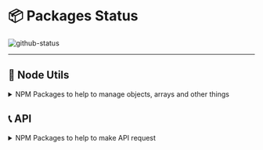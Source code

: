 #  :package: Packages Status

![github-status](https://user-images.githubusercontent.com/39351850/94375002-cf941a80-00e6-11eb-8b3a-4886c3cead6d.png)

---

##  :wrench: Node Utils

<details>
 <summary>NPM Packages to help to manage objects, arrays and other things</summary>

  ### :x: Press-F
  ![NPM Version](https://img.shields.io/npm/v/press-f.svg)
  ![NPM downloads](https://img.shields.io/npm/dm/press-f.svg)
  ![NPM bundle size](https://img.shields.io/bundlephobia/min/press-f)
  ![Tests Status](https://github.com/gastonpereyra/press-f/workflows/Build%20Status/badge.svg)
  [![Coverage Status](https://img.shields.io/coveralls/github/gastonpereyra/press-f/master.svg)](https://coveralls.io/r/gastonpereyra/press-f?branch=master)
  ![Last Version Status](https://github.com/gastonpereyra/packages-status/workflows/Press-F-Status/badge.svg)

  - **Description**: When an Error happens, press "f" to pay respect.
  - **Real Description**: It's an Error Wrapper to add a custom Error Name.
  - [**NPM Link**](https://www.npmjs.com/package/press-f)
  - [**Repository Link**](https://github.com/gastonpereyra/press-f)

  ### :hocho: Objects-Normalizer
  ![NPM Version](https://img.shields.io/npm/v/objects-normalizer.svg)
  ![NPM downloads](https://img.shields.io/npm/dm/objects-normalizer.svg)
  ![NPM bundle size](https://img.shields.io/bundlephobia/min/objects-normalizer)
  ![Tests Status](https://github.com/gastonpereyra/objects-normalizer/workflows/Build%20Status/badge.svg)
  [![Coverage Status](https://img.shields.io/coveralls/github/gastonpereyra/objects-normalizer/master.svg)](https://coveralls.io/r/gastonpereyra/objects-normalizer?branch=master)
  ![Last Version Status](https://github.com/gastonpereyra/packages-status/workflows/Objects-Normalizer-Status/badge.svg)

  - **Description**: Normalizes object keys, to have all the same keys by keeping or removing fields
  - **Installation**: `npm i objects-normalizer`
  - [**NPM Link**](https://www.npmjs.com/package/objects-normalizer)
  - [**Repository Link**](https://github.com/gastonpereyra/objects-normalizer)

  ### :triangular_ruler: Are-Objects-Equals
  ![NPM Version](https://img.shields.io/npm/v/are-objects-equals.svg)
  ![NPM downloads](https://img.shields.io/npm/dm/are-objects-equals.svg)
  ![NPM bundle size](https://img.shields.io/bundlephobia/min/are-objects-equals)
  ![Tests Status](https://github.com/gastonpereyra/are-objects-equals/workflows/Build%20Status/badge.svg)
  [![Coverage Status](https://img.shields.io/coveralls/github/gastonpereyra/are-objects-equals/master.svg)](https://coveralls.io/r/gastonpereyra/are-objects-equals?branch=master)
  ![Last Version Status](https://github.com/gastonpereyra/packages-status/workflows/Are-Objects-Equals-Status/badge.svg)

  - **Description**: A tool to compare objects easier, and normalize if necessary
  - **Installation**: `npm i are-objects-equals`
  - [**NPM Link**](https://www.npmjs.com/package/are-objects-equals)
  - [**Repository Link**](https://github.com/gastonpereyra/are-objects-equals)

  ### :spades: Get-Unique-Objects
  ![NPM Version](https://img.shields.io/npm/v/get-unique-objects.svg)
  ![NPM downloads](https://img.shields.io/npm/dm/get-unique-objects.svg)
  ![NPM bundle size](https://img.shields.io/bundlephobia/min/get-unique-objects)
  ![Tests Status](https://github.com/gastonpereyra/get-unique-objects/workflows/Build%20Status/badge.svg)
  [![Coverage Status](https://img.shields.io/coveralls/github/gastonpereyra/get-unique-objects/master.svg)](https://coveralls.io/r/gastonpereyra/get-unique-objects?branch=master)
  ![Last Version Status](https://github.com/gastonpereyra/packages-status/workflows/Get-Unique-Objects-Status/badge.svg)

  - **Description**: Get unique objects from array of objects (can be normalize before compare them)
  - **Installation**: `npm i get-unique-objects`
  - [**NPM Link**](https://www.npmjs.com/package/get-unique-objects)
  - [**Repository Link**](https://github.com/gastonpereyra/get-unique-objects)

  ### :straight_ruler: Struct-Prototype
  ![NPM Version](https://img.shields.io/npm/v/struct-prototype.svg)
  ![NPM downloads](https://img.shields.io/npm/dm/struct-prototype.svg)
  ![NPM bundle size](https://img.shields.io/bundlephobia/min/struct-prototype)
  ![Tests Status](https://github.com/gastonpereyra/struct-prototype/workflows/Build%20Status/badge.svg)
  [![Coverage Status](https://img.shields.io/coveralls/github/gastonpereyra/struct-prototype/master.svg)](https://coveralls.io/r/gastonpereyra/struct-prototype?branch=master)
  ![Last Version Status](https://github.com/gastonpereyra/packages-status/workflows/Struct-Prototype-Status/badge.svg)

  - **Description**: To validate data structure. It's a Prototype
  - **Installation**: `npm i struct-prototype`
  - [**NPM Link**](https://www.npmjs.com/package/struct-prototype)

  ### :key: Map-Items-By-Keys
  ![NPM Version](https://img.shields.io/npm/v/map-items-by-keys.svg)
  ![NPM downloads](https://img.shields.io/npm/dm/map-items-by-keys.svg)
  ![NPM bundle size](https://img.shields.io/bundlephobia/min/map-items-by-keys)
  ![Tests Status](https://github.com/gastonpereyra/map-items-by-keys/workflows/Build%20Status/badge.svg)
  [![Coverage Status](https://img.shields.io/coveralls/github/gastonpereyra/map-items-by-keys/master.svg)](https://coveralls.io/r/gastonpereyra/map-items-by-keys?branch=master)
  ![Last Version Status](https://github.com/gastonpereyra/packages-status/workflows/Map-Items-By-Keys-Status/badge.svg)

  - **Description**: Map items by keys
  - **Installation**: `npm i map-items-by-keys`
  - [**NPM Link**](https://www.npmjs.com/package/map-items-by-keys)
  - [**Repository Link**](https://github.com/gastonpereyra/map-items-by-keys)

</details>

## :telephone_receiver: API

<details>

 <summary>NPM Packages to help to make API request</summary>

 ### :cloud: Weather-Arg
  ![NPM Version](https://img.shields.io/npm/v/weather-arg.svg)
  ![NPM downloads](https://img.shields.io/npm/dm/weather-arg.svg)
  ![NPM bundle size](https://img.shields.io/bundlephobia/min/weather-arg)
  ![Tests Status](https://github.com/gastonpereyra/weather-arg/actions/workflows/tests.yml/badge.svg)
  [![Coverage Status](https://img.shields.io/coveralls/github/gastonpereyra/weather-arg/master.svg)](https://coveralls.io/r/gastonpereyra/weather-arg?branch=master)
  ![Last Version Status](https://github.com/gastonpereyra/packages-status/workflows/Weather-Arg-Status/badge.svg)

  - **Description**: Get Argentine towns, cities, provinces current Weather
  - **Installation**: `npm i weather-arg`
  - [**NPM Link**](https://www.npmjs.com/package/weather-arg)
  - [**Repository Link**](https://github.com/gastonpereyra/weather-arg)

  ### :arrow_up_small: Vercel Serverless API
  ![NPM Version](https://img.shields.io/npm/v/vercel-serverless-api.svg)
  ![NPM downloads](https://img.shields.io/npm/dm/vercel-serverless-api.svg)
  ![NPM bundle size](https://img.shields.io/bundlephobia/min/vercel-serverless-api)
  ![Tests Status](https://github.com/gastonpereyra/vercel-serverless-api/workflows/Build%20Status/badge.svg)
  [![Coverage Status](https://img.shields.io/coveralls/github/gastonpereyra/vercel-serverless-api/master.svg)](https://coveralls.io/r/gastonpereyra/vercel-serverless-api?branch=master)
  ![Last Version Status](https://github.com/gastonpereyra/packages-status/workflows/Vercel-Serverless-Api-Status/badge.svg)

  - **Description**: A handler for Serverless Function in **Vercel** to develop any API
  - **Installation**: `npm i vercel-serverless-api`
  - [**NPM Link**](https://www.npmjs.com/package/vercel-serverless-api)
  - [**Repository Link**](https://github.com/gastonpereyra/vercel-serverless-api)

  ### :small_red_triangle: Vercel Serverless API Tests
  ![NPM Version](https://img.shields.io/npm/v/vercel-serverless-tests.svg)
  ![NPM downloads](https://img.shields.io/npm/dm/vercel-serverless-tests.svg)
  ![NPM bundle size](https://img.shields.io/bundlephobia/min/vercel-serverless-tests)
  ![Tests Status](https://github.com/gastonpereyra/vercel-serverless-api-tests/workflows/Build%20Status/badge.svg)
  [![Coverage Status](https://img.shields.io/coveralls/github/gastonpereyra/vercel-serverless-api-tests/master.svg)](https://coveralls.io/r/gastonpereyra/vercel-serverless-api-tests?branch=master)
  ![Last Version Status](https://github.com/gastonpereyra/packages-status/workflows/vercel-serverless-api-tests-Status/badge.svg)

  - **Description**: A Helper to make tests with vercel-serverless-api package
  - **Installation**: `npm i vercel-serverless-tests`
  - [**NPM Link**](https://www.npmjs.com/package/vercel-serverless-tests)
  - [**Repository Link**](https://github.com/gastonpereyra/vercel-serverless-api-tests)

  ### :traffic_light: vercel-serverless-routes
  ![NPM Version](https://img.shields.io/npm/v/vercel-serverless-routes.svg)
  ![NPM downloads](https://img.shields.io/npm/dm/vercel-serverless-routes.svg)
  ![NPM bundle size](https://img.shields.io/bundlephobia/min/vercel-serverless-routes)
  ![Tests Status](https://github.com/gastonpereyra/vercel-serverless-routes/workflows/Build%20Status/badge.svg)
  [![Coverage Status](https://img.shields.io/coveralls/github/gastonpereyra/vercel-serverless-routes/master.svg)](https://coveralls.io/r/gastonpereyra/vercel-serverless-routes?branch=master)
  ![Last Version Status](https://github.com/gastonpereyra/packages-status/workflows/vercel-serverless-routes-Status/badge.svg)

  - **Description**: A helper to build Vercel routes `vercel.json`
  - **Installation**: `npm i vercel-serverless-routes`
  - [**NPM Link**](https://www.npmjs.com/package/vercel-serverless-routes)
  - [**Repository Link**](https://github.com/gastonpereyra/vercel-serverless-routes)

</details>
